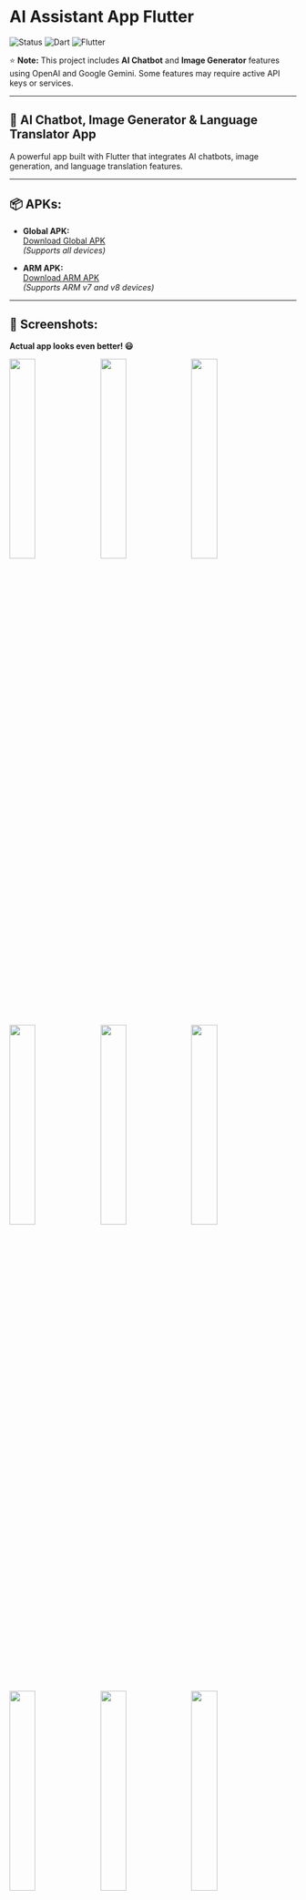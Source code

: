 # AI Assistant App Flutter

![Status](https://img.shields.io/badge/Status-Active-brightgreen)
![Dart](https://img.shields.io/badge/Dart-100%25-brightgreen)
![Flutter](https://img.shields.io/badge/Flutter-Cross%20Platform-blue)

⭐ **Note:** This project includes **AI Chatbot** and **Image Generator** features using OpenAI and Google Gemini. Some features may require active API keys or services.

---

## 📱 AI Chatbot, Image Generator & Language Translator App

A powerful app built with Flutter that integrates AI chatbots, image generation, and language translation features.

---

## 📦 APKs:

- **Global APK:**  
  [Download Global APK](https://github.com/HarshAndroid/ai_assistant/blob/master/sample%20apk/ai_assistant_12_07_2024_global.apk)  
  *(Supports all devices)*

- **ARM APK:**  
  [Download ARM APK](https://github.com/HarshAndroid/ai_assistant/blob/master/sample%20apk/ai_assistant_12_07_2024_armv7.apk)  
  *(Supports ARM v7 and v8 devices)*

---

## 📸 Screenshots:

**Actual app looks even better! 😃**

<kbd>
  <img src="https://github.com/HarshAndroid/ai_assistant/blob/master/sample%20apk/screenshots/1_d.png" width=30% height=30%/>
  <img src="https://github.com/HarshAndroid/ai_assistant/blob/master/sample%20apk/screenshots/2_d.png" width=30% height=30%/>
  <img src="https://github.com/HarshAndroid/ai_assistant/blob/master/sample%20apk/screenshots/3_d.png" width=30% height=30%/>
  <img src="https://github.com/HarshAndroid/ai_assistant/blob/master/sample%20apk/screenshots/4_d.png" width=30% height=30%/>
  <img src="https://github.com/HarshAndroid/ai_assistant/blob/master/sample%20apk/screenshots/5_l.png" width=30% height=30%/>
  <img src="https://github.com/HarshAndroid/ai_assistant/blob/master/sample%20apk/screenshots/5_d.png" width=30% height=30%/>
  <img src="https://github.com/HarshAndroid/ai_assistant/blob/master/sample%20apk/screenshots/6_d.png" width=30% height=30%/>
  <img src="https://github.com/HarshAndroid/ai_assistant/blob/master/sample%20apk/screenshots/7_d.png" width=30% height=30%/>
  <img src="https://github.com/HarshAndroid/ai_assistant/blob/master/sample%20apk/screenshots/8_d.png" width=30% height=30%/>
</kbd>

---

## ✨ Features:

- AI Chatbot with **GPT** and **Google Gemini AI**.
- **Facebook Ads** Integration (for sample purposes).
- AI Image Generator with **GPT** and **Lexica Image Search**.
- AI Multi-Language Translator using **GPT** and **Google Translator**.
- Custom Light/Dark Mode.
- Onboarding/Introduction Screens.
- Animations (Text Animation, Lottie, Fading, etc.).
- Modern UI with New Material Widgets.
- Cloud Integration for App Write.
- **And much more...**

---

## 🎥 YouTube Course:

Check out the full **YouTube Course**:  
[Watch the Playlist](https://youtube.com/playlist?list=PL8kbUJtS6hyYWBLel9ZbzsmazQ4H8zWYG&si=fjsGc7SK8dN4D0Kq)

---

## 💬 Feedback and Suggestions:

For any feedback or suggestions, feel free to contact me via email:  
📧 [rajpurohitharsh2020@gmail.com](mailto:rajpurohitharsh2020@gmail.com)
